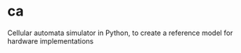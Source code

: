 ca
==

Cellular automata simulator in Python, to create a reference model for hardware implementations